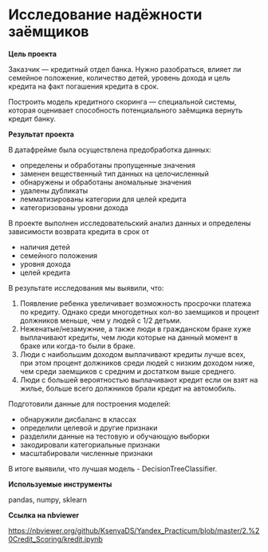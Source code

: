 # Исследование надёжности заёмщиков

**Цель проекта**

Заказчик — кредитный отдел банка. Нужно разобраться, влияет ли семейное положение, количество детей, уровень дохода и цель кредита на факт погашения кредита в срок. 

Построить модель кредитного скоринга — специальной системы, которая оценивает способность потенциального заёмщика вернуть кредит банку.

**Результат проекта**

В датафрейме была осуществлена предобработка данных:

- определены и обработаны пропущенные значения
- заменен вещественный тип данных на целочисленный
- обнаружены и обработаны аномальные значения
- удалены дубликаты
- лемматизированы категории для целей кредита
- категоризованы уровни дохода
  
В проекте выполнен исследовательский анализ данных и определены зависимости возврата кредита в срок от

- наличия детей
- семейного положения
- уровня дохода
- целей кредита

В результате исследования мы выявили, что:

1. Появление ребенка увеличивает возможность просрочки платежа по кредиту. Однако среди многодетных кол-во заемщиков и процент должников меньше, чем у людей с 1/2 детьми.
2. Неженатые/незамужние, а также люди в гражданском браке хуже выплачивают кредиты, чем люди которые на данный момент в браке или когда-то были в браке.
3. Люди с наибольшим доходом выплачивают кредиты лучше всех, при этом процент должников среди людей с низким доходом ниже, чем среди заемщиков с средним и достатком выше среднего.
4. Люди с большей вероятностью выплачивают кредит если он взят на жилье, больше всего должников брали кредит на автомобиль.
  
Подготовили данные для построения моделей:

- обнаружили дисбаланс в классах
- определили целевой и другие признаки
- разделили данные на тестовую и обучающую выборки
- закодировали категориальные признаки
- масштабировали численные признаки

В итоге выявили, что лучшая модель - DecisionTreeClassifier.

**Используемые инструменты**

pandas, numpy, sklearn

**Ссылка на nbviewer**

https://nbviewer.org/github/KsenyaDS/Yandex_Practicum/blob/master/2.%20Credit_Scoring/kredit.ipynb 
